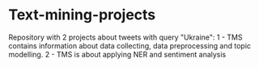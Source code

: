 # Text-mining-projects

Repository with 2 projects about tweets with query "Ukraine":
1 - TMS contains information about data collecting, data preprocessing and topic modelling.
2 - TMS is about applying NER and sentiment analysis
